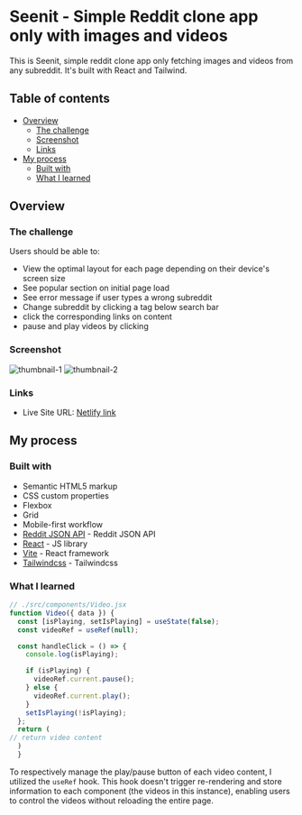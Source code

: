 # Seenit - Simple Reddit clone app only with images and videos

This is Seenit, simple reddit clone app only fetching images and videos from any subreddit. It's built with React and Tailwind.

## Table of contents

- [Overview](#overview)
  - [The challenge](#the-challenge)
  - [Screenshot](#screenshot)
  - [Links](#links)
- [My process](#my-process)
  - [Built with](#built-with)
  - [What I learned](#what-i-learned)

## Overview

### The challenge

Users should be able to:

- View the optimal layout for each page depending on their device's screen size
- See popular section on initial page load
- See error message if user types a wrong subreddit
- Change subreddit by clicking a tag below search bar
- click the corresponding links on content
- pause and play videos by clicking

### Screenshot

![thumbnail-1](public/thumbnail-1.png)
![thumbnail-2](public/thumbnail-2.png)

### Links

- Live Site URL: [Netlify link](https://seenit-reddit-clone.netlify.app)

## My process

### Built with

- Semantic HTML5 markup
- CSS custom properties
- Flexbox
- Grid
- Mobile-first workflow
- [Reddit JSON API](https://github.com/reddit-archive/reddit/wiki/JSON) - Reddit JSON API
- [React](https://reactjs.org/) - JS library
- [Vite](https://nextjs.org/) - React framework
- [Tailwindcss](https://tailwindcss.com) - Tailwindcss

### What I learned

```javascript
// ./src/components/Video.jsx
function Video({ data }) {
  const [isPlaying, setIsPlaying] = useState(false);
  const videoRef = useRef(null);

  const handleClick = () => {
    console.log(isPlaying);

    if (isPlaying) {
      videoRef.current.pause();
    } else {
      videoRef.current.play();
    }
    setIsPlaying(!isPlaying);
  };
  return (
// return video content
  )
  }
```

To respectively manage the play/pause button of each video content, I utilized the `useRef` hook. This hook doesn't trigger re-rendering and store information to each component (the videos in this instance), enabling users to control the videos without reloading the entire page.
